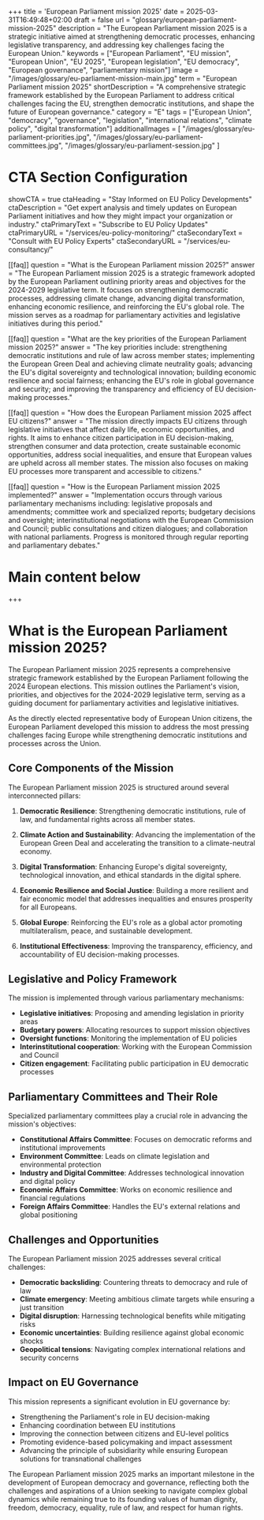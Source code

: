 +++
title = 'European Parliament mission 2025'
date = 2025-03-31T16:49:48+02:00
draft = false
url = "glossary/european-parliament-mission-2025"
description = "The European Parliament mission 2025 is a strategic initiative aimed at strengthening democratic processes, enhancing legislative transparency, and addressing key challenges facing the European Union."
keywords = ["European Parliament", "EU mission", "European Union", "EU 2025", "European legislation", "EU democracy", "European governance", "parliamentary mission"]
image = "/images/glossary/eu-parliament-mission-main.jpg"
term = "European Parliament mission 2025"
shortDescription = "A comprehensive strategic framework established by the European Parliament to address critical challenges facing the EU, strengthen democratic institutions, and shape the future of European governance."
category = "E"
tags = ["European Union", "democracy", "governance", "legislation", "international relations", "climate policy", "digital transformation"]
additionalImages = [
  "/images/glossary/eu-parliament-priorities.jpg",
  "/images/glossary/eu-parliament-committees.jpg",
  "/images/glossary/eu-parliament-session.jpg"
]

# CTA Section Configuration
showCTA = true
ctaHeading = "Stay Informed on EU Policy Developments"
ctaDescription = "Get expert analysis and timely updates on European Parliament initiatives and how they might impact your organization or industry."
ctaPrimaryText = "Subscribe to EU Policy Updates"
ctaPrimaryURL = "/services/eu-policy-monitoring/"
ctaSecondaryText = "Consult with EU Policy Experts"
ctaSecondaryURL = "/services/eu-consultancy/"

[[faq]]
question = "What is the European Parliament mission 2025?"
answer = "The European Parliament mission 2025 is a strategic framework adopted by the European Parliament outlining priority areas and objectives for the 2024-2029 legislative term. It focuses on strengthening democratic processes, addressing climate change, advancing digital transformation, enhancing economic resilience, and reinforcing the EU's global role. The mission serves as a roadmap for parliamentary activities and legislative initiatives during this period."

[[faq]]
question = "What are the key priorities of the European Parliament mission 2025?"
answer = "The key priorities include: strengthening democratic institutions and rule of law across member states; implementing the European Green Deal and achieving climate neutrality goals; advancing the EU's digital sovereignty and technological innovation; building economic resilience and social fairness; enhancing the EU's role in global governance and security; and improving the transparency and efficiency of EU decision-making processes."

[[faq]]
question = "How does the European Parliament mission 2025 affect EU citizens?"
answer = "The mission directly impacts EU citizens through legislative initiatives that affect daily life, economic opportunities, and rights. It aims to enhance citizen participation in EU decision-making, strengthen consumer and data protection, create sustainable economic opportunities, address social inequalities, and ensure that European values are upheld across all member states. The mission also focuses on making EU processes more transparent and accessible to citizens."

[[faq]]
question = "How is the European Parliament mission 2025 implemented?"
answer = "Implementation occurs through various parliamentary mechanisms including: legislative proposals and amendments; committee work and specialized reports; budgetary decisions and oversight; interinstitutional negotiations with the European Commission and Council; public consultations and citizen dialogues; and collaboration with national parliaments. Progress is monitored through regular reporting and parliamentary debates."

# Main content below
+++

# What is the European Parliament mission 2025?

The European Parliament mission 2025 represents a comprehensive strategic framework established by the European Parliament following the 2024 European elections. This mission outlines the Parliament's vision, priorities, and objectives for the 2024-2029 legislative term, serving as a guiding document for parliamentary activities and legislative initiatives.

As the directly elected representative body of European Union citizens, the European Parliament developed this mission to address the most pressing challenges facing Europe while strengthening democratic institutions and processes across the Union.

## Core Components of the Mission

The European Parliament mission 2025 is structured around several interconnected pillars:

1. **Democratic Resilience**: Strengthening democratic institutions, rule of law, and fundamental rights across all member states.

2. **Climate Action and Sustainability**: Advancing the implementation of the European Green Deal and accelerating the transition to a climate-neutral economy.

3. **Digital Transformation**: Enhancing Europe's digital sovereignty, technological innovation, and ethical standards in the digital sphere.

4. **Economic Resilience and Social Justice**: Building a more resilient and fair economic model that addresses inequalities and ensures prosperity for all Europeans.

5. **Global Europe**: Reinforcing the EU's role as a global actor promoting multilateralism, peace, and sustainable development.

6. **Institutional Effectiveness**: Improving the transparency, efficiency, and accountability of EU decision-making processes.

## Legislative and Policy Framework

The mission is implemented through various parliamentary mechanisms:

- **Legislative initiatives**: Proposing and amending legislation in priority areas
- **Budgetary powers**: Allocating resources to support mission objectives
- **Oversight functions**: Monitoring the implementation of EU policies
- **Interinstitutional cooperation**: Working with the European Commission and Council
- **Citizen engagement**: Facilitating public participation in EU democratic processes

## Parliamentary Committees and Their Role

Specialized parliamentary committees play a crucial role in advancing the mission's objectives:

- **Constitutional Affairs Committee**: Focuses on democratic reforms and institutional improvements
- **Environment Committee**: Leads on climate legislation and environmental protection
- **Industry and Digital Committee**: Addresses technological innovation and digital policy
- **Economic Affairs Committee**: Works on economic resilience and financial regulations
- **Foreign Affairs Committee**: Handles the EU's external relations and global positioning

## Challenges and Opportunities

The European Parliament mission 2025 addresses several critical challenges:

- **Democratic backsliding**: Countering threats to democracy and rule of law
- **Climate emergency**: Meeting ambitious climate targets while ensuring a just transition
- **Digital disruption**: Harnessing technological benefits while mitigating risks
- **Economic uncertainties**: Building resilience against global economic shocks
- **Geopolitical tensions**: Navigating complex international relations and security concerns

## Impact on EU Governance

This mission represents a significant evolution in EU governance by:

- Strengthening the Parliament's role in EU decision-making
- Enhancing coordination between EU institutions
- Improving the connection between citizens and EU-level politics
- Promoting evidence-based policymaking and impact assessment
- Advancing the principle of subsidiarity while ensuring European solutions for transnational challenges

The European Parliament mission 2025 marks an important milestone in the development of European democracy and governance, reflecting both the challenges and aspirations of a Union seeking to navigate complex global dynamics while remaining true to its founding values of human dignity, freedom, democracy, equality, rule of law, and respect for human rights.
